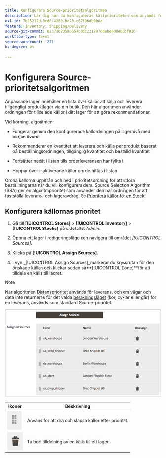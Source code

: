 ```yaml
---
title: Konfigurera Source-prioritetsalgoritmen
description: Lär dig hur du konfigurerar källprioriteten som används för att sortera tilldelade källor i din Stock och gör rekommendationer.
exl-id: 7b25212d-0cd0-4280-be23-c67f06db900a
feature: Inventory, Shipping/Delivery
source-git-commit: 023716935a6657b0dc2317876debe608e65bf010
workflow-type: tm+mt
source-wordcount: '271'
ht-degree: 0%

---
```


# Konfigurera Source-prioritetsalgoritmen

Anpassade lager innehåller en lista över källor att sälja och leverera tillgängligt produktlager via din butik. Den här algoritmen använder ordningen för tilldelade källor i ditt lager för att göra rekommendationer.

Vid körning, algoritmen:

- Fungerar genom den konfigurerade källordningen på lagernivå med början överst

- Rekommenderar en kvantitet att leverera och källa per produkt baserat på beställningsordningen, tillgänglig kvantitet och beställd kvantitet

- Fortsätter nedåt i listan tills orderleveransen har fyllts i

- Hoppar över inaktiverade källor om de hittas i listan

Ordna källorna uppifrån och ned i prioritetsordning för att utföra beställningarna när du vill konfigurera dem. Source Selection Algorithm (SSA) ger en algoritmprioritet som använder den här ordningen för att fastställa leverans- och lageravdrag. Se [Prioritera källor för en Stock](stocks-prioritize-sources.md).

## Konfigurera källornas prioritet

1. Gå till **[!UICONTROL Stores]** > **[!UICONTROL Inventory]** > **[!UICONTROL Stocks]** på sidofältet _Admin_.

1. Öppna ett lager i redigeringsläge och navigera till området _[!UICONTROL Sources]_.

1. Klicka på **[!UICONTROL Assign Sources]**.

1. I vyn _[!UICONTROL Assign Sources]_markerar du kryssrutan för den önskade källan och klickar sedan på&#x200B;**[!UICONTROL Done]**för att tilldela en källa till lagret.

>[!NOTE]
>
>När algoritmen [Distansprioritet](distance-priority-algorithm.md) används för leverans, och om vägar och data inte returneras för det valda [beräkningsläget](distance-priority-algorithm.md) (kör, cyklar eller går) för en leverans, används som standard Source-prioritet.

![Source-order efter prioritering](assets/inventory-stock-priority-after.png)

| Ikoner | Beskrivning |
|----------------------------------------------|----------------------------------------------------------------|
| ![dra och släpp ikonen för att ange prioritet](assets/icon-drag-and-drop-action.png) | Använd för att dra och släppa källor efter prioritet. |
| ![klicka på ikonen för att ta bort tilldelning av en källa](assets/icon-delete-action.png) | Ta bort tilldelning av en källa till ett lager. |
